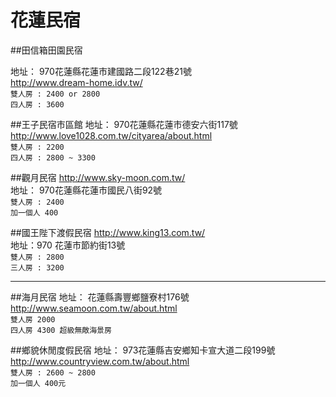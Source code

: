 # 花蓮民宿


##田信箱田園民宿

地址： 970花蓮縣花蓮市建國路二段122巷21號<br>
http://www.dream-home.idv.tw/<br>
`雙人房 : 2400 or 2800` <br>
`四人房 : 3600`


##王子民宿市區館
地址： 970花蓮縣花蓮市德安六街117號<br>
http://www.love1028.com.tw/cityarea/about.html<br>
`雙人房 : 2200`<br>
`四人房 : 2800 ~ 3300`<br>


##觀月民宿
http://www.sky-moon.com.tw/<br>
地址： 970花蓮縣花蓮市國民八街92號<br>
`雙人房 : 2400`<br>
`加一個人 400`<br>



##國王陛下渡假民宿
http://www.king13.com.tw/<br>
地址：970 花蓮市節約街13號<br>
`雙人房 : 2800`<br>
`三人房 : 3200`<br>

---

##海月民宿
地址： 花蓮縣壽豐鄉鹽寮村176號<br>
http://www.seamoon.com.tw/about.html<br>
`雙人房 2000`<br>
`四人房 4300 超級無敵海景房`<br>




##鄉貌休閒度假民宿
地址： 973花蓮縣吉安鄉知卡宣大道二段199號<br>
http://www.countryview.com.tw/about.html<br>
`雙人房 : 2600 ~ 2800`<br>
`加一個人 400元`<br>
